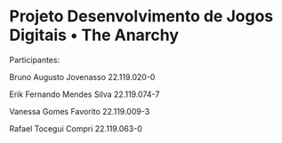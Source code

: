 # Projeto Desenvolvimento de Jogos Digitais • The Anarchy


Participantes:

Bruno Augusto Jovenasso             22.119.020-0

Erik Fernando Mendes Silva          22.119.074-7

Vanessa Gomes Favorito              22.119.009-3

Rafael Tocegui Compri               22.119.063-0
